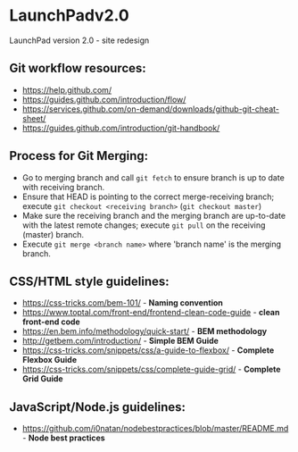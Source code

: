 # LaunchPadv2.0

LaunchPad version 2.0 - site redesign

## Git workflow resources:

- https://help.github.com/
- https://guides.github.com/introduction/flow/
- https://services.github.com/on-demand/downloads/github-git-cheat-sheet/
- https://guides.github.com/introduction/git-handbook/

## Process for Git Merging:

- Go to merging branch and call `git fetch` to ensure branch is up to date with receiving branch.
- Ensure that HEAD is pointing to the correct merge-receiving branch; execute `git checkout <receiving branch>` (`git checkout master`)
- Make sure the receiving branch and the merging branch are up-to-date with the latest remote changes; execute `git pull` on the receiving (master) branch.
- Execute `git merge <branch name>` where 'branch name' is the merging branch.

## CSS/HTML style guidelines:

- https://css-tricks.com/bem-101/ - **Naming convention**
- https://www.toptal.com/front-end/frontend-clean-code-guide - **clean front-end code**
- https://en.bem.info/methodology/quick-start/ - **BEM methodology**
- http://getbem.com/introduction/ - **Simple BEM Guide**
- https://css-tricks.com/snippets/css/a-guide-to-flexbox/ - **Complete Flexbox Guide**
- https://css-tricks.com/snippets/css/complete-guide-grid/ - **Complete Grid Guide**

## JavaScript/Node.js guidelines:

- https://github.com/i0natan/nodebestpractices/blob/master/README.md - **Node best practices**
